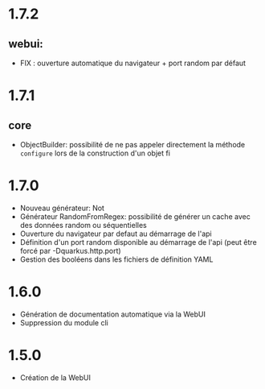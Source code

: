 # 1.7.2

## webui:

- FIX : ouverture automatique du navigateur + port random par défaut

# 1.7.1

## core

- ObjectBuilder: possibilité de ne pas appeler directement la méthode `configure` lors de la construction d'un objet fi

# 1.7.0

- Nouveau générateur: Not
- Générateur RandomFromRegex: possibilité de générer un cache avec des données random ou séquentielles
- Ouverture du navigateur par defaut au démarrage de l'api
- Définition d'un port random disponible au démarrage de l'api (peut être forcé par -Dquarkus.http.port)
- Gestion des booléens dans les fichiers de définition YAML

# 1.6.0

- Génération de documentation automatique via la WebUI
- Suppression du module cli

# 1.5.0

* Création de la WebUI 